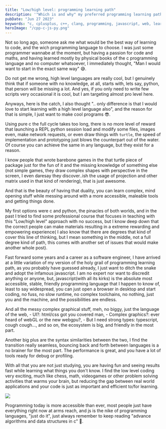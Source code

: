 ```yaml
---
title: "Low/high level: programming learning path"
description: '"Which is and why" my preferred programming learning path'
pubDate: "Jun 27 2023"
keywords: "c, cplusplus, c++, clang, programming, javascript, web, learning, python, low level, abstraction"
heroImage: "/cpp-c-js-py.png"
---
```


Not so long ago, someone ask me what would be the best way of learning to code, and the wich programming language to choose.
I was just some programmer wannabe at the moment, but having a passion for code and maths,
and having learned mostly by physical books of the c programming language and no computer whatsoever,
I immediately thought, "Man I would want to start in the exact same way" 😅.

Do not get me wrong, high level languages are really cool, but I genuinely think that if someone with no knowledge, at all, starts with, lets say,
python, that person will be missing a lot. And yes, if you only need to write few scripts very occasional it is cool, but I am targeting almost pro level here.

Anyways, here is the catch, I also thought ".. only difference is that I would love to start learning with a high level language also",
and the reason for that is simple, I just want to make cool programs 😎.

Using pure c the full cycle takes too long, there is no more level of reward that launching a REPL python session load and modify some files, images even, make network requests, or even draw things with `turtle`, the speed of implementation and prototyping just blows the counterpart out of the water.
Of course you can achieve the same in any language, but they exist for a reason.

I know people that wrote barebone games in the that turtle piece of package just for the fun of it and the missing knowledge of something else (not simple games, they draw complex shapes with perspective in the screen, I even daresay they discover..ish the usage of projection and other matrix used in that kind of rendering), that is just awesome.

And that is the beauty of having that duality, you can learn complex, mind opening stuff while messing around with a more accessible, maleable tools and getting things done.

My first options were c and python, the pinacles of both worlds, and in the past I tried to find some professional course that focuses in teaching with this "Low/high level" approach with no success, but I know deep down that the correct people can make materials resulting in a extreme rewarding and empowering experience( I also know that there are degrees that kind of cover this line of thinking, but I mean something in the middle, not a full degree kind of path, this comes with another set of issues that would make another whole post).

Fast forward some years and a career as a software engineer, I have arrived at a little variation of my version of the holy grail of programming learning path,
as you probably have guessed already, I just want to ditch the snake and adopt the infamous javascript.
I am no expert nor want to discredit anything or anyone, but, javascript(with all its kirks) is the absolute most accessible, stable, friendly programming language that I happen to know of, least to say widespread, you can just open a browser in desktop and start coding, no fuss, no slow runtime, no complex toolchains, no nothing, just you and the machine, and the possibilities are endless.

And all the messy complex graphical stuff, meh, no biggy, just the language of the web, - UI?: html/css got you covered man, - Complex graphics?: ever heard of webGL or the new webgpu?, - But I need strong types: typescript, cough cough..., and so on, the ecosystem is big, and friendly in the most part.

Another big plus are the syntax similarities between the two, I find the transition really seamless, bouncing back and forth between languages is a no brainer for the most part. The performance is great, and you have a lot of tools ready for debug or profiling.

With all that you are not just studying, you are having fun and seeing results fast while learning what things you don't know. I find the low level coding very exciting, much like chess, math, videogames or other problem solving activities that warms your brain, but reducing the gap between real world applications and your code is just as important and efficient to/for learning.

<img src="/blog_assets/things_you_know.png" class="post-medium-image" />

Programming today is more accessible than ever, most people just have everything right now at arms reach, and js is the nike of programming languages, "just do it", just always remember to keep reading "advance algorithms and data structures in c" 🤣.
